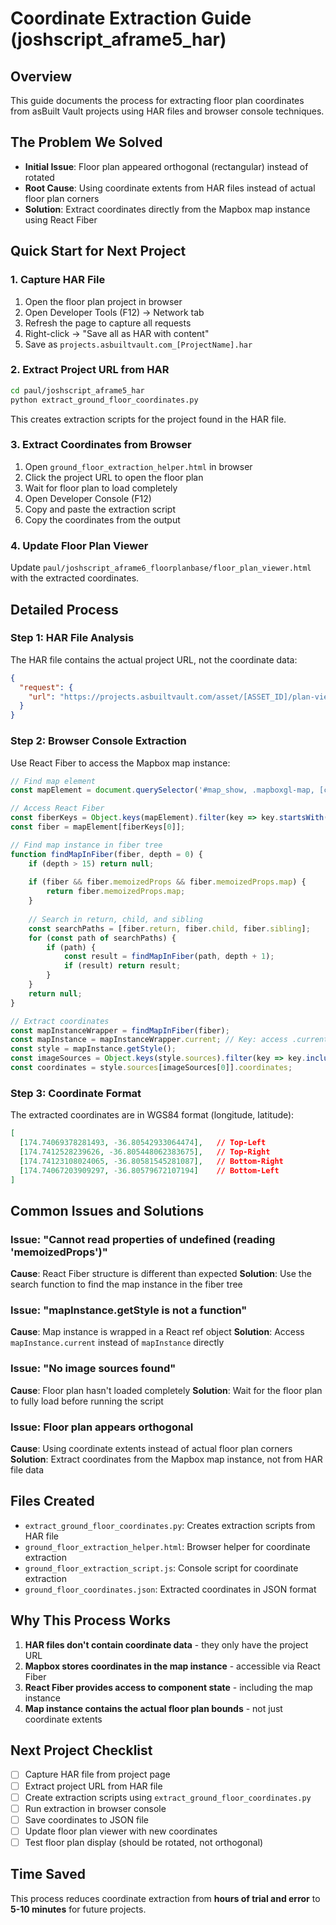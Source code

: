 # Coordinate Extraction Guide (joshscript_aframe5_har)

## Overview
This guide documents the process for extracting floor plan coordinates from asBuilt Vault projects using HAR files and browser console techniques.

## The Problem We Solved
- **Initial Issue**: Floor plan appeared orthogonal (rectangular) instead of rotated
- **Root Cause**: Using coordinate extents from HAR files instead of actual floor plan corners
- **Solution**: Extract coordinates directly from the Mapbox map instance using React Fiber

## Quick Start for Next Project

### 1. Capture HAR File
1. Open the floor plan project in browser
2. Open Developer Tools (F12) → Network tab
3. Refresh the page to capture all requests
4. Right-click → "Save all as HAR with content"
5. Save as `projects.asbuiltvault.com_[ProjectName].har`

### 2. Extract Project URL from HAR
```bash
cd paul/joshscript_aframe5_har
python extract_ground_floor_coordinates.py
```
This creates extraction scripts for the project found in the HAR file.

### 3. Extract Coordinates from Browser
1. Open `ground_floor_extraction_helper.html` in browser
2. Click the project URL to open the floor plan
3. Wait for floor plan to load completely
4. Open Developer Console (F12)
5. Copy and paste the extraction script
6. Copy the coordinates from the output

### 4. Update Floor Plan Viewer
Update `paul/joshscript_aframe6_floorplanbase/floor_plan_viewer.html` with the extracted coordinates.

## Detailed Process

### Step 1: HAR File Analysis
The HAR file contains the actual project URL, not the coordinate data:
```json
{
  "request": {
    "url": "https://projects.asbuiltvault.com/asset/[ASSET_ID]/plan-viewer/[PLAN_ID]/"
  }
}
```

### Step 2: Browser Console Extraction
Use React Fiber to access the Mapbox map instance:

```javascript
// Find map element
const mapElement = document.querySelector('#map_show, .mapboxgl-map, [class*="mapbox"]');

// Access React Fiber
const fiberKeys = Object.keys(mapElement).filter(key => key.startsWith('__reactFiber'));
const fiber = mapElement[fiberKeys[0]];

// Find map instance in fiber tree
function findMapInFiber(fiber, depth = 0) {
    if (depth > 15) return null;
    
    if (fiber && fiber.memoizedProps && fiber.memoizedProps.map) {
        return fiber.memoizedProps.map;
    }
    
    // Search in return, child, and sibling
    const searchPaths = [fiber.return, fiber.child, fiber.sibling];
    for (const path of searchPaths) {
        if (path) {
            const result = findMapInFiber(path, depth + 1);
            if (result) return result;
        }
    }
    return null;
}

// Extract coordinates
const mapInstanceWrapper = findMapInFiber(fiber);
const mapInstance = mapInstanceWrapper.current; // Key: access .current property
const style = mapInstance.getStyle();
const imageSources = Object.keys(style.sources).filter(key => key.includes('image-source'));
const coordinates = style.sources[imageSources[0]].coordinates;
```

### Step 3: Coordinate Format
The extracted coordinates are in WGS84 format (longitude, latitude):
```json
[
  [174.74069378281493, -36.80542933064474],   // Top-Left
  [174.7412528239626, -36.805448062383675],   // Top-Right
  [174.74123108024065, -36.80581545281087],   // Bottom-Right
  [174.74067203909297, -36.80579672107194]    // Bottom-Left
]
```

## Common Issues and Solutions

### Issue: "Cannot read properties of undefined (reading 'memoizedProps')"
**Cause**: React Fiber structure is different than expected
**Solution**: Use the search function to find the map instance in the fiber tree

### Issue: "mapInstance.getStyle is not a function"
**Cause**: Map instance is wrapped in a React ref object
**Solution**: Access `mapInstance.current` instead of `mapInstance` directly

### Issue: "No image sources found"
**Cause**: Floor plan hasn't loaded completely
**Solution**: Wait for the floor plan to fully load before running the script

### Issue: Floor plan appears orthogonal
**Cause**: Using coordinate extents instead of actual floor plan corners
**Solution**: Extract coordinates from the Mapbox map instance, not from HAR file data

## Files Created
- `extract_ground_floor_coordinates.py`: Creates extraction scripts from HAR file
- `ground_floor_extraction_helper.html`: Browser helper for coordinate extraction
- `ground_floor_extraction_script.js`: Console script for coordinate extraction
- `ground_floor_coordinates.json`: Extracted coordinates in JSON format

## Why This Process Works
1. **HAR files don't contain coordinate data** - they only have the project URL
2. **Mapbox stores coordinates in the map instance** - accessible via React Fiber
3. **React Fiber provides access to component state** - including the map instance
4. **Map instance contains the actual floor plan bounds** - not just coordinate extents

## Next Project Checklist
- [ ] Capture HAR file from project page
- [ ] Extract project URL from HAR file
- [ ] Create extraction scripts using `extract_ground_floor_coordinates.py`
- [ ] Run extraction in browser console
- [ ] Save coordinates to JSON file
- [ ] Update floor plan viewer with new coordinates
- [ ] Test floor plan display (should be rotated, not orthogonal)

## Time Saved
This process reduces coordinate extraction from **hours of trial and error** to **5-10 minutes** for future projects.

